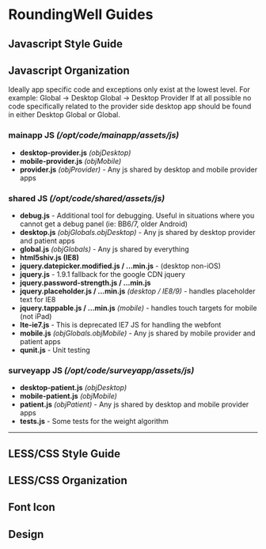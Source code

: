 # RoundingWell Guides

## Javascript Style Guide

## Javascript Organization

Ideally app specific code and exceptions only exist at the lowest level. For example:  Global -> Desktop Global -> Desktop Provider
If at all possible no code specifically related to the provider side desktop app should be found in either Desktop Global or Global.

### mainapp JS *(/opt/code/mainapp/assets/js)*
+ **desktop-provider.js** *(objDesktop)*
+ **mobile-provider.js** *(objMobile)*
+ **provider.js**  *(objProvider)* - Any js shared by desktop and mobile provider apps

### shared JS *(/opt/code/shared/assets/js)*
+ **debug.js**  - Additional tool for debugging.  Useful in situations where you cannot get a debug panel (ie: BB6/7, older Android)
+ **desktop.js** *(objGlobals.objDesktop)* - Any js shared by desktop provider and patient apps
+ **global.js** *(objGlobals)*  - Any js shared by everything
+ **html5shiv.js (IE8)**
+ **jquery.datepicker.modified.js / ...min.js**  - (desktop non-iOS)
+ **jquery.js** - 1.9.1  fallback for the google CDN jquery
+ **jquery.password-strength.js / ...min.js**
+ **jquery.placeholder.js / ...min.js**  *(desktop / IE8/9)* - handles placeholder text for IE8
+ **jquery.tappable.js / ...min.js** *(mobile)* - handles touch targets for mobile  (not iPad)
+ **lte-ie7.js** - This is deprecated IE7 JS for handling the webfont
+ **mobile.js** *(objGlobals.objMobile)* - Any js shared by mobile provider and patient apps
+ **qunit.js** - Unit testing

### surveyapp JS  *(/opt/code/surveyapp/assets/js)*
+ **desktop-patient.js** *(objDesktop)*
+ **mobile-patient.js**  *(objMobile)*
+ **patient.js** *(objPatient)* - Any js shared by desktop and mobile provider apps
+ **tests.js** - Some tests for the weight algorithm

----

## LESS/CSS Style Guide

## LESS/CSS Organization

## Font Icon

## Design
